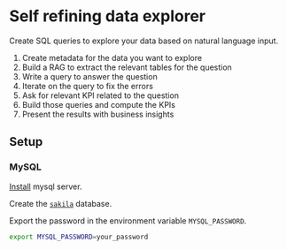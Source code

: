 # Self refining data explorer

Create SQL queries to explore your data based on natural language input.

1. Create metadata for the data you want to explore
1. Build a RAG to extract the relevant tables for the question
1. Write a query to answer the question
1. Iterate on the query to fix the errors
1. Ask for relevant KPI related to the question
1. Build those queries and compute the KPIs
1. Present the results with business insights

## Setup

### MySQL

[Install](https://dev.mysql.com/doc/mysql-apt-repo-quick-guide/en/)
mysql server.

Create the
[`sakila`](https://dev.mysql.com/doc/sakila/en/sakila-installation.html)
database.

Export the password in the environment variable `MYSQL_PASSWORD`.

```bash
export MYSQL_PASSWORD=your_password
```
